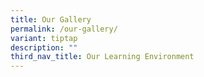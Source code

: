 ```yaml
---
title: Our Gallery
permalink: /our-gallery/
variant: tiptap
description: ""
third_nav_title: Our Learning Environment
---
```

<p></p>